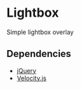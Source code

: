 <h1>Lightbox</h1>

<p>Simple lightbox overlay</p>

<h2>Dependencies</h2>
<ul>
    <li><a href="http://jquery.com/">jQuery</a></li>
    <li><a href="http://julian.com/research/velocity/" title="Get Velocity.js">Velocity.js</a></li>
</ul>